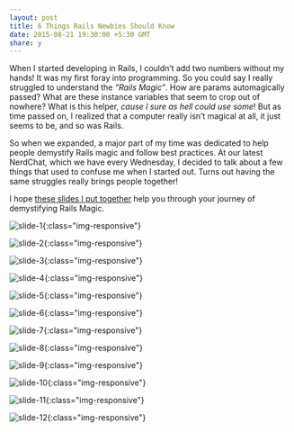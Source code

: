 ```yaml
---
layout: post
title: 6 Things Rails Newbies Should Know
date: 2015-08-21 19:30:00 +5:30 GMT
share: y
---
```


When I started developing in Rails, I couldn’t add two numbers without my hands! It was my first foray into programming. So you could say I really struggled to understand the _“Rails Magic”_. How are params automagically passed? What are these instance variables that seem to crop out of nowhere? What is this helper, _cause I sure as hell could use some_! But as time passed on, I realized that a computer really isn’t magical at all, it just seems to be, and so was Rails.

So when we expanded, a major part of my time was dedicated to help people demystify Rails magic and follow best practices. At our latest NerdChat, which we have every Wednesday, I decided to talk about a few things that used to confuse me when I started out. Turns out having the same struggles really brings people together!

I hope [these slides I put together](https://drive.google.com/file/d/0B4fZI-VEy3rjUDJBc2s1Wm91clE/view) help you through your journey of demystifying Rails Magic.

![slide-1](https://cdn-images-1.medium.com/max/800/1*7w8hmjuzxazS4Ib5jrCnnQ.png){:class="img-responsive"}

![slide-2](https://cdn-images-1.medium.com/max/800/1*LTiIBXBKsTq8wOSzYD5cCQ.png){:class="img-responsive"}

![slide-3](https://cdn-images-1.medium.com/max/800/1*6QDTNoNnFLvUdY38PM-Ukw.png){:class="img-responsive"}

![slide-4](https://cdn-images-1.medium.com/max/800/1*oiqprK991mqGuzPVaYEdyQ.png){:class="img-responsive"}

![slide-5](https://cdn-images-1.medium.com/max/800/1*DIhHVkCN1BYkiZd-NSvoQQ.png){:class="img-responsive"}

![slide-6](https://cdn-images-1.medium.com/max/800/1*S4sEORZs_txJlkiCanzdEQ.png){:class="img-responsive"}

![slide-7](https://cdn-images-1.medium.com/max/800/1*S4sEORZs_txJlkiCanzdEQ.png){:class="img-responsive"}

![slide-8](https://cdn-images-1.medium.com/max/800/1*QnWZ7lzlgNy8x0YgNpSWkg.png){:class="img-responsive"}

![slide-9](https://cdn-images-1.medium.com/max/800/1*xazz4JZJ8unKFR5eAPEOMA.png){:class="img-responsive"}

![slide-10](https://cdn-images-1.medium.com/max/800/1*W6wbdUl1Eni78R5FJRYhmQ.png){:class="img-responsive"}

![slide-11](https://cdn-images-1.medium.com/max/800/1*QkguQNm75cjiHk4QmVTdgA.png){:class="img-responsive"}

![slide-12](https://cdn-images-1.medium.com/max/800/1*BrfDulL2JQQGDcnprxDBww.png){:class="img-responsive"}
